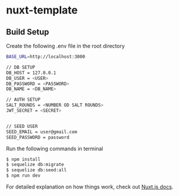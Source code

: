 # nuxt-template

> 

## Build Setup

Create the following .env file in the root directory
```bash
BASE_URL=http://localhost:3000

// DB SETUP
DB_HOST = 127.0.0.1
DB_USER = <USER>
DB_PASSWORD = <PASSWORD>
DB_NAME = <DB_NAME>

// AUTH SETUP
SALT_ROUNDS = <NUMBER OD SALT ROUNDS>
JWT_SECRET = <SECRET>


// SEED USER
SEED_EMAIL = user@gmail.com
SEED_PASSWORD = password
```

Run the following commands in terminal
```bash
$ npm install
$ sequelize db:migrate
$ sequelize db:seed:all
$ npm run dev
```

For detailed explanation on how things work, check out [Nuxt.js docs](https://nuxtjs.org).
